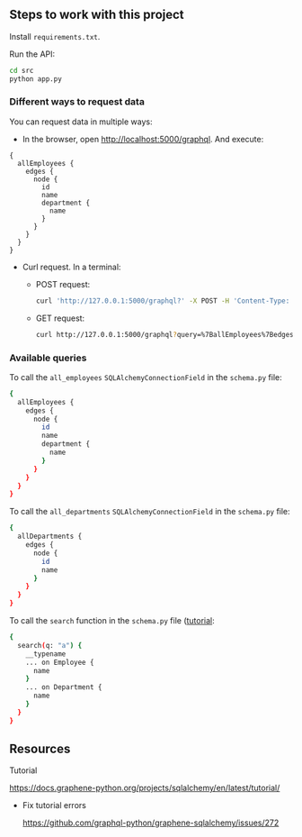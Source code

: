 ## Steps to work with this project

Install `requirements.txt`.

Run the API:

```bash
cd src
python app.py
```

### Different ways to request data

You can request data in multiple ways:

- In the browser, open <http://localhost:5000/graphql>. And execute:

```
{
  allEmployees {
    edges {
      node {
        id
        name
        department {
          name
        }
      }
    }
  }
}
```

- Curl request. In a terminal:

  - POST request:

    ```bash
    curl 'http://127.0.0.1:5000/graphql?' -X POST -H 'Content-Type: application/json' --data-raw '{"query":"{\n  allEmployees {\n    edges {\n      node {\n        id\n        name\n        department {\n          name\n        }\n      }\n    }\n  }\n}"}'
    ```

  - GET request:

    ```bash
    curl http://127.0.0.1:5000/graphql?query=%7BallEmployees%7Bedges%7Bnode%7Bid%20name%20department%7Bname%7D%7D%7D%7D%7D
    ```

### Available queries

To call the `all_employees` `SQLAlchemyConnectionField` in the `schema.py` file:

```bash
{
  allEmployees {
    edges {
      node {
        id
        name
        department {
          name
        }
      }
    }
  }
}
```

To call the `all_departments` `SQLAlchemyConnectionField` in the `schema.py` file:

```bash
{
  allDepartments {
    edges {
      node {
        id
        name
      }
    }
  }
}
```

To call the `search` function in the `schema.py` file ([tutorial](https://docs.graphene-python.org/projects/sqlalchemy/en/latest/examples/):

```bash
{
  search(q: "a") {
    __typename
    ... on Employee {
      name
    }
    ... on Department {
      name
    }
  }
}
```

## Resources

Tutorial

<https://docs.graphene-python.org/projects/sqlalchemy/en/latest/tutorial/>

- Fix tutorial errors

  <https://github.com/graphql-python/graphene-sqlalchemy/issues/272>
